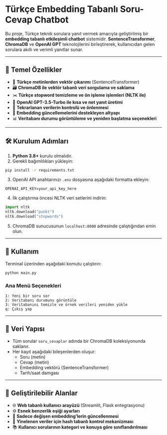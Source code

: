 # Türkçe Embedding Tabanlı Soru-Cevap Chatbot

Bu proje, Türkçe teknik sorulara yanıt vermek amacıyla geliştirilmiş bir **embedding tabanlı etkileşimli chatbot** sistemidir. **SentenceTransformer**, **ChromaDB** ve **OpenAI GPT** teknolojilerini birleştirerek, kullanıcıdan gelen sorulara akıllı ve verimli yanıtlar sunar.

---

## 🚀 Temel Özellikler

- 🧠 **Türkçe metinlerden vektör çıkarımı** (SentenceTransformer)
- 🗃️ **ChromaDB ile vektör tabanlı veri sorgulama ve saklama**
- ✂️ **Türkçe stopword temizleme ve ön işleme işlemleri (NLTK ile)**
- 🤖 **OpenAI GPT-3.5-Turbo ile kısa ve net yanıt üretimi**
- 🔁 **Tekrarlanan verilerin kontrolü ve önlenmesi**
- 🧼 **Embedding güncellemelerini destekleyen altyapı**
- 📊 **Veritabanı durumu görüntüleme ve yeniden başlatma seçenekleri**

---

## 🛠️ Kurulum Adımları

1. **Python 3.8+** kurulu olmalıdır.
2. Gerekli bağımlılıkları yükleyin:

```bash
pip install -r requirements.txt
```

3. OpenAI API anahtarınızı `.env` dosyasına aşağıdaki formatta ekleyin:

```
OPENAI_API_KEY=your_api_key_here
```

4. İlk çalıştırma öncesi NLTK veri setlerini indirin:

```python
import nltk
nltk.download("punkt")
nltk.download("stopwords")
```

5. ChromaDB sunucusunun `localhost:8000` adresinde çalıştığından emin olun.

---

## 🧪 Kullanım

Terminal üzerinden aşağıdaki komutu çalıştırın:

```bash
python main.py
```

### Ana Menü Seçenekleri

```
1: Yeni bir soru sor
2: Veritabanı durumunu görüntüle
3: Veritabanını temizle ve örnek verileri yeniden yükle
q: Çıkış yap
```

---

## 📁 Veri Yapısı

- Tüm sorular `soru_cevaplar` adında bir ChromaDB koleksiyonunda saklanır.
- Her kayıt aşağıdaki bileşenlerden oluşur:
  - Soru (metin)
  - Cevap (metin)
  - Embedding vektörü (SentenceTransformer)
  - Tarih/saat damgası

---

## 🔧 Geliştirilebilir Alanlar

- 🌐 **Web tabanlı kullanıcı arayüzü** (Streamlit, Flask entegrasyonu)
- ⚙️ **Esnek benzerlik eşiği ayarları**
- 🧬 **Sadece değişen embedding’lerin güncellenmesi**
- 🧠 **Yinelenen veriler için hash tabanlı kontrol mekanizması**
- 📚 **Kullanıcı sorularının kategori ve konuya göre sınıflandırılması**

